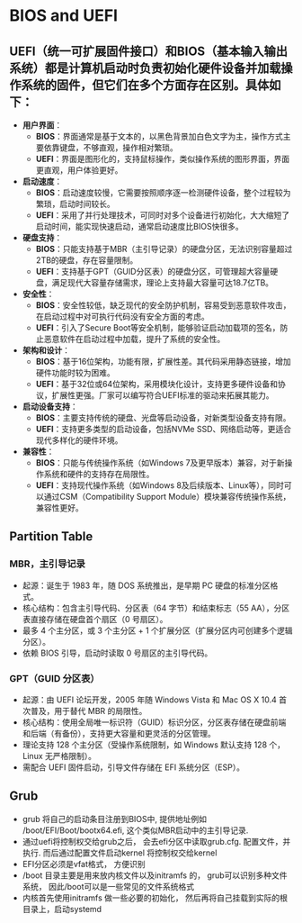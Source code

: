 # BIOS and UEFI
## UEFI（统一可扩展固件接口）和BIOS（基本输入输出系统）都是计算机启动时负责初始化硬件设备并加载操作系统的固件，但它们在多个方面存在区别。具体如下：
- **用户界面**：
    - **BIOS**：界面通常是基于文本的，以黑色背景加白色文字为主，操作方式主要依靠键盘，不够直观，操作相对繁琐。
    - **UEFI**：界面是图形化的，支持鼠标操作，类似操作系统的图形界面，界面更直观，用户体验更好。
- **启动速度**：
    - **BIOS**：启动速度较慢，它需要按照顺序逐一检测硬件设备，整个过程较为繁琐，启动时间较长。
    - **UEFI**：采用了并行处理技术，可同时对多个设备进行初始化，大大缩短了启动时间，能实现快速启动，通常启动速度比BIOS快很多。
- **硬盘支持**：
    - **BIOS**：只能支持基于MBR（主引导记录）的硬盘分区，无法识别容量超过2TB的硬盘，存在容量限制。
    - **UEFI**：支持基于GPT（GUID分区表）的硬盘分区，可管理超大容量硬盘，满足现代大容量存储需求，理论上支持最大容量可达18.7亿TB。
- **安全性**：
    - **BIOS**：安全性较低，缺乏现代的安全防护机制，容易受到恶意软件攻击，在启动过程中对可执行代码没有安全方面的考虑。
    - **UEFI**：引入了Secure Boot等安全机制，能够验证启动加载项的签名，防止恶意软件在启动过程中加载，提升了系统的安全性。
- **架构和设计**：
    - **BIOS**：基于16位架构，功能有限，扩展性差。其代码采用静态链接，增加硬件功能时较为困难。
    - **UEFI**：基于32位或64位架构，采用模块化设计，支持更多硬件设备和协议，扩展性更强。厂家可以编写符合UEFI标准的驱动来拓展其能力。
- **启动设备支持**：
    - **BIOS**：主要支持传统的硬盘、光盘等启动设备，对新类型设备支持有限。
    - **UEFI**：支持更多类型的启动设备，包括NVMe SSD、网络启动等，更适合现代多样化的硬件环境。
- **兼容性**：
    - **BIOS**：只能与传统操作系统（如Windows 7及更早版本）兼容，对于新操作系统和硬件的支持存在局限性。
    - **UEFI**：支持现代操作系统（如Windows 8及后续版本、Linux等），同时可以通过CSM（Compatibility Support Module）模块兼容传统操作系统，兼容性更好。


## Partition Table
###  MBR，主引导记录
- 起源：诞生于 1983 年，随 DOS 系统推出，是早期 PC 硬盘的标准分区格式。
- 核心结构：包含主引导代码、分区表（64 字节）和结束标志（55 AA），分区表直接存储在硬盘首个扇区（0 号扇区）。
- 最多 4 个主分区，或 3 个主分区 + 1 个扩展分区（扩展分区内可创建多个逻辑分区）。
- 依赖 BIOS 引导，启动时读取 0 号扇区的主引导代码。

### GPT（GUID 分区表）
- 起源：由 UEFI 论坛开发，2005 年随 Windows Vista 和 Mac OS X 10.4 首次普及，用于替代 MBR 的局限性。
- 核心结构：使用全局唯一标识符（GUID）标识分区，分区表存储在硬盘前端和后端（有备份），支持更大容量和更灵活的分区管理。
- 理论支持 128 个主分区（受操作系统限制，如 Windows 默认支持 128 个，Linux 无严格限制）。
- 需配合 UEFI 固件启动，引导文件存储在 EFI 系统分区（ESP）。


## Grub
- grub 将自己的启动条目注册到BIOS中, 提供地址例如 /boot/EFI/Boot/bootx64.efi, 这个类似MBR启动中的主引导记录.
- 通过uefi将控制权交给grub之后， 会去efi分区中读取grub.cfg. 配置文件，并执行. 而后通过配置文件启动kernel 将控制权交给kernel
- EFI分区必须是vfat格式， 方便识别
- /boot 目录主要是用来放内核文件以及initramfs 的， grub可以识别多种文件系统， 因此/boot可以是一些常见的文件系统格式
- 内核首先使用initramfs 做一些必要的初始化， 然后再将自己挂载到实际的根目录上，启动systemd 
